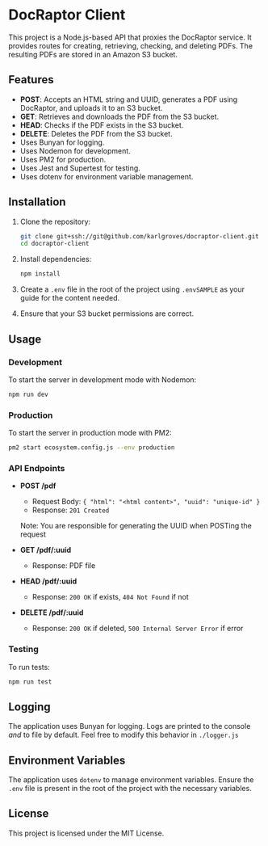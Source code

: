 
# DocRaptor Client

This project is a Node.js-based API that proxies the DocRaptor service. It provides routes for creating, retrieving, checking, and deleting PDFs. The resulting PDFs are stored in an Amazon S3 bucket.

## Features

- **POST**: Accepts an HTML string and UUID, generates a PDF using DocRaptor, and uploads it to an S3 bucket.
- **GET**: Retrieves and downloads the PDF from the S3 bucket.
- **HEAD**: Checks if the PDF exists in the S3 bucket.
- **DELETE**: Deletes the PDF from the S3 bucket.
- Uses Bunyan for logging.
- Uses Nodemon for development.
- Uses PM2 for production.
- Uses Jest and Supertest for testing.
- Uses dotenv for environment variable management.

## Installation

1. Clone the repository:

    ```sh
    git clone git+ssh://git@github.com/karlgroves/docraptor-client.git
    cd docraptor-client
    ```

2. Install dependencies:

    ```sh
    npm install
    ```

3. Create a `.env` file in the root of the project using `.envSAMPLE` as your guide for the content needed.

4. Ensure that your S3 bucket permissions are correct.

## Usage

### Development

To start the server in development mode with Nodemon:

```sh
npm run dev
```

### Production

To start the server in production mode with PM2:

```sh
pm2 start ecosystem.config.js --env production
```

### API Endpoints

- **POST /pdf**
  - Request Body: `{ "html": "<html content>", "uuid": "unique-id" }`
  - Response: `201 Created`

  Note: You are responsible for generating the UUID when POSTing the request

- **GET /pdf/:uuid**
  - Response: PDF file

- **HEAD /pdf/:uuid**
  - Response: `200 OK` if exists, `404 Not Found` if not

- **DELETE /pdf/:uuid**
  - Response: `200 OK` if deleted, `500 Internal Server Error` if error

### Testing

To run tests:

```sh
npm run test
```

## Logging

The application uses Bunyan for logging. Logs are printed to the console *and* to file by default. Feel free to modify this behavior in `./logger.js`

## Environment Variables

The application uses `dotenv` to manage environment variables. Ensure the `.env` file is present in the root of the project with the necessary variables.

## License

This project is licensed under the MIT License.
